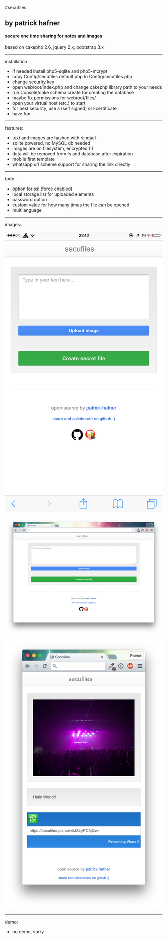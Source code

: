 #secufiles
## by patrick hafner
#### secure one time sharing for notes and images


based on cakephp 2.6, jquery 2.x, bootstrap 3.x


----
installation
* if needed install php5-sqlite and php5-mcrypt
* copy Config/secufiles.default.php to Config/secufiles.php
* change security key
* open webroot/index.php and change cakephp library path to your needs
* run Console/cake schema create for creating the database
* maybe fix permissions for webroot/files/
* open your virtual host (etc.) to start
* for best security, use a (self signed) ssl-certificate
* have fun

---
features:
* text and images are hashed with rijndael
* sqlite powered, no MySQL db needed
* images are on filesystem, encrypted (!)
* data will be removed from fs and database after expiration
* mobile first template
* whatsapp url scheme support for sharing the link directly

---
todo:
* option for ssl (force enabled)
* local storage list for uploaded elements
* password option
* custom value for how many times the file can be opened
* multilanguage

---
images:

![](https://raw.githubusercontent.com/patrickhafner/secufiles/master/tmp/ios.png)


![](https://raw.githubusercontent.com/patrickhafner/secufiles/master/tmp/desktop.png)

![](https://raw.githubusercontent.com/patrickhafner/secufiles/master/tmp/desktop2.png)

---
demo:

* no demo, sorry